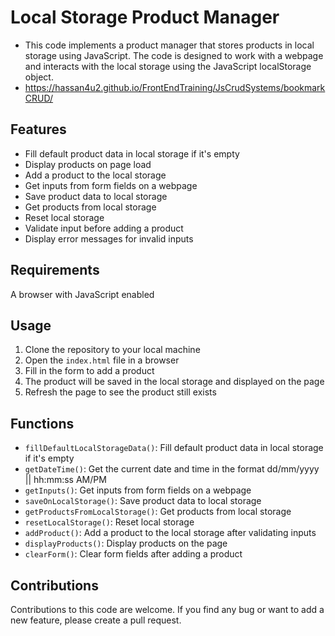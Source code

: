 # Local Storage Product Manager

- This code implements a product manager that stores products in local storage using JavaScript. The code is designed to work with a webpage and interacts with the local storage using the JavaScript localStorage object.
- https://hassan4u2.github.io/FrontEndTraining/JsCrudSystems/bookmarkCRUD/
## Features

- Fill default product data in local storage if it's empty
- Display products on page load
- Add a product to the local storage
- Get inputs from form fields on a webpage
- Save product data to local storage
- Get products from local storage
- Reset local storage
- Validate input before adding a product
- Display error messages for invalid inputs

## Requirements

A browser with JavaScript enabled

## Usage

1. Clone the repository to your local machine
2. Open the `index.html` file in a browser
3. Fill in the form to add a product
4. The product will be saved in the local storage and displayed on the page
5. Refresh the page to see the product still exists

## Functions

- `fillDefaultLocalStorageData()`: Fill default product data in local storage if it's empty
- `getDateTime()`: Get the current date and time in the format dd/mm/yyyy || hh:mm:ss AM/PM
- `getInputs()`: Get inputs from form fields on a webpage
- `saveOnLocalStorage()`: Save product data to local storage
- `getProductsFromLocalStorage()`: Get products from local storage
- `resetLocalStorage()`: Reset local storage
- `addProduct()`: Add a product to the local storage after validating inputs
- `displayProducts()`: Display products on the page
- `clearForm()`: Clear form fields after adding a product

## Contributions

Contributions to this code are welcome. If you find any bug or want to add a new feature, please create a pull request.
